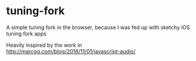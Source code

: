 # tuning-fork

A simple tuning fork in the browser, because I was fed up with sketchy iOS tuning fork apps

Heavily inspired by the work in http://marcgg.com/blog/2016/11/01/javascript-audio/
